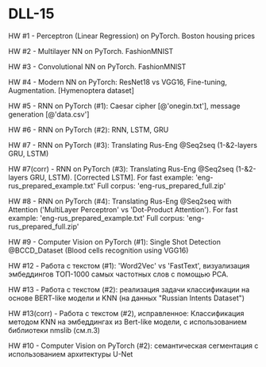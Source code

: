 # DLL-15

HW #1 - Perceptron (Linear Regression) on PyTorch. Boston housing prices

HW #2 - Multilayer NN on PyTorch. FashionMNIST

HW #3 - Convolutional NN on PyTorch. FashionMNIST

HW #4 - Modern NN on PyTorch: ResNet18 vs VGG16, Fine-tuning, Augmentation. [Hymenoptera dataset]

HW #5 - RNN on PyTorch (#1): Caesar cipher [@'onegin.txt'], message generation [@'data.csv']

HW #6 - RNN on PyTorch (#2): RNN, LSTM, GRU

HW #7 - RNN on PyTorch (#3): Translating Rus-Eng @Seq2seq (1-&2-layers GRU,  LSTM)

HW #7(corr) - RNN on PyTorch (#3): Translating Rus-Eng @Seq2seq (1-&2-layers GRU,  LSTM). 
[Corrected LSTM]. For fast example: 'eng-rus_prepared_example.txt' 
Full corpus: 'eng-rus_prepared_full.zip'

HW #8 - RNN on PyTorch (#4): Translating Rus-Eng @Seq2seq with Attention ('MultiLayer Perceptron' vs 'Dot-Product Attention'). 
For fast example: 'eng-rus_prepared_example.txt'
Full corpus: 'eng-rus_prepared_full.zip'

HW #9 - Computer Vision on PyTorch (#1): Single Shot Detection @BCCD_Dataset (Blood cells recognition using VGG16)

HW #12 - Работа с текстом (#1): 'Word2Vec' vs 'FastText', визуализация эмбеддингов ТОП-1000 самых частотных слов с помощью PCA.

HW #13 - Работа с текстом (#2): реализация задачи классификации на основе BERT-like модели и KNN (на данных "Russian Intents Dataset")

HW #13(corr) - Работа с текстом (#2), исправленное: Классификация методом KNN на эмбеддингах из Bert-like модели, с использованием библиотеки nmslib (см.п.3)

HW #10 - Computer Vision on PyTorch (#2): семантическая сегментация с использованием архитектуры U-Net
